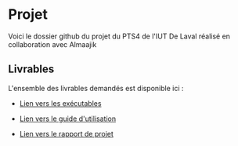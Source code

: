 
# Projet

Voici le dossier github du projet du PTS4 de l'IUT De Laval réalisé en collaboration avec Almaajik




## Livrables

L'ensemble des livrables demandés est disponible ici :

- [Lien vers les exécutables](https://github.com/Grizfreak/LearnToLearnProject/releases)

- [Lien vers le guide d'utilisation](https://docs.google.com/document/d/1nXyLlFRp2J5UCxoO2K65-IHDaWVhF5TjNO9-BPcHzHs/edit?usp=sharing)

- [Lien vers le rapport de projet](https://docs.google.com/document/d/1Yx2kX5WO_Y2htrp3WVbFtbzh99UMG0cOIhbVzAHQ0G0/edit?usp=sharing)
